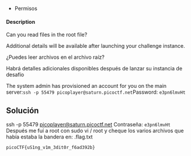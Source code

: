 * Permisos
#### Description

Can you read files in the root file?

Additional details will be available after launching your challenge instance.

¿Puedes leer archivos en el archivo raíz?

Habrá detalles adicionales disponibles después de lanzar su instancia de desafío

The system admin has provisioned an account for you on the main server:`ssh -p 55479 picoplayer@saturn.picoctf.net`Password: `e3pn6lmvHt`

## Solución   

ssh -p 55479 picoplayer@saturn.picoctf.net
Contraseña:  `e3pn6lmvHt`
Después me fuí a root con sudo vi / root y cheque los varios archivos que había estaba la bandera en: .flag.txt

```
picoCTF{uS1ng_v1m_3dit0r_f6ad392b}
```
